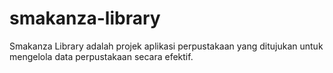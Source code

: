 # smakanza-library
Smakanza Library adalah projek aplikasi perpustakaan yang ditujukan untuk mengelola data perpustakaan secara efektif.
